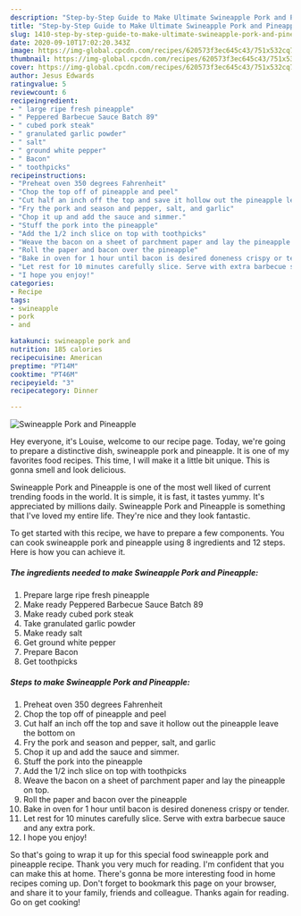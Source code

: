 ```yaml
---
description: "Step-by-Step Guide to Make Ultimate Swineapple Pork and Pineapple"
title: "Step-by-Step Guide to Make Ultimate Swineapple Pork and Pineapple"
slug: 1410-step-by-step-guide-to-make-ultimate-swineapple-pork-and-pineapple
date: 2020-09-10T17:02:20.343Z
image: https://img-global.cpcdn.com/recipes/620573f3ec645c43/751x532cq70/swineapple-pork-and-pineapple-recipe-main-photo.jpg
thumbnail: https://img-global.cpcdn.com/recipes/620573f3ec645c43/751x532cq70/swineapple-pork-and-pineapple-recipe-main-photo.jpg
cover: https://img-global.cpcdn.com/recipes/620573f3ec645c43/751x532cq70/swineapple-pork-and-pineapple-recipe-main-photo.jpg
author: Jesus Edwards
ratingvalue: 5
reviewcount: 6
recipeingredient:
- " large ripe fresh pineapple"
- " Peppered Barbecue Sauce Batch 89"
- " cubed pork steak"
- " granulated garlic powder"
- " salt"
- " ground white pepper"
- " Bacon"
- " toothpicks"
recipeinstructions:
- "Preheat oven 350 degrees Fahrenheit"
- "Chop the top off of pineapple and peel"
- "Cut half an inch off the top and save it hollow out the pineapple leave the bottom on"
- "Fry the pork and season and pepper, salt, and garlic"
- "Chop it up and add the sauce and simmer."
- "Stuff the pork into the pineapple"
- "Add the 1/2 inch slice on top with toothpicks"
- "Weave the bacon on a sheet of parchment paper and lay the pineapple on top."
- "Roll the paper and bacon over the pineapple"
- "Bake in oven for 1 hour until bacon is desired doneness crispy or tender."
- "Let rest for 10 minutes carefully slice. Serve with extra barbecue sauce and any extra pork."
- "I hope you enjoy!"
categories:
- Recipe
tags:
- swineapple
- pork
- and

katakunci: swineapple pork and 
nutrition: 185 calories
recipecuisine: American
preptime: "PT14M"
cooktime: "PT46M"
recipeyield: "3"
recipecategory: Dinner

---
```



![Swineapple Pork and Pineapple](https://img-global.cpcdn.com/recipes/620573f3ec645c43/751x532cq70/swineapple-pork-and-pineapple-recipe-main-photo.jpg)

Hey everyone, it's Louise, welcome to our recipe page. Today, we're going to prepare a distinctive dish, swineapple pork and pineapple. It is one of my favorites food recipes. This time, I will make it a little bit unique. This is gonna smell and look delicious.

Swineapple Pork and Pineapple is one of the most well liked of current trending foods in the world. It is simple, it is fast, it tastes yummy. It's appreciated by millions daily. Swineapple Pork and Pineapple is something that I've loved my entire life. They're nice and they look fantastic.




To get started with this recipe, we have to prepare a few components. You can cook swineapple pork and pineapple using 8 ingredients and 12 steps. Here is how you can achieve it.

<!--inarticleads1-->

##### The ingredients needed to make Swineapple Pork and Pineapple:

1. Prepare  large ripe fresh pineapple
1. Make ready  Peppered Barbecue Sauce Batch 89
1. Make ready  cubed pork steak
1. Take  granulated garlic powder
1. Make ready  salt
1. Get  ground white pepper
1. Prepare  Bacon
1. Get  toothpicks




<!--inarticleads2-->

##### Steps to make Swineapple Pork and Pineapple:

1. Preheat oven 350 degrees Fahrenheit
1. Chop the top off of pineapple and peel
1. Cut half an inch off the top and save it hollow out the pineapple leave the bottom on
1. Fry the pork and season and pepper, salt, and garlic
1. Chop it up and add the sauce and simmer.
1. Stuff the pork into the pineapple
1. Add the 1/2 inch slice on top with toothpicks
1. Weave the bacon on a sheet of parchment paper and lay the pineapple on top.
1. Roll the paper and bacon over the pineapple
1. Bake in oven for 1 hour until bacon is desired doneness crispy or tender.
1. Let rest for 10 minutes carefully slice. Serve with extra barbecue sauce and any extra pork.
1. I hope you enjoy!




So that's going to wrap it up for this special food swineapple pork and pineapple recipe. Thank you very much for reading. I'm confident that you can make this at home. There's gonna be more interesting food in home recipes coming up. Don't forget to bookmark this page on your browser, and share it to your family, friends and colleague. Thanks again for reading. Go on get cooking!
